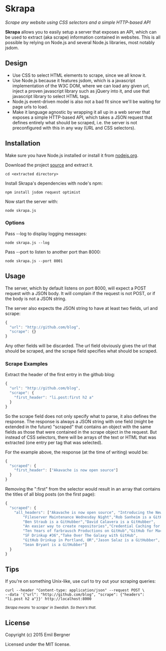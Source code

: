 # Skrapa_Scrape any website using CSS selectors and a simple HTTP-based API___Skrapa__ allows you to easily setup a server that exposes an API, which can be used to extract (aka scrape) information contained in websites. This is all possible by relying on Node.js and several Node.js libraries, most notably jsdom.## Design* Use CSS to select HTML elements to scrape, since we all know it.* Use Node.js because it features jsdom, which is a javascript implementation of the W3C DOM, where we can load any given url, inject a proven javascript library such as jQuery into it, and use that javascript library to select HTML tags.* Node.js event-driven model is also not a bad fit since we'll be waiting for page urls to load.* Make it language agnostic by wrapping it all up in a web server that exposes a simple HTTP-based API, which takes a JSON request that defines entirely what should be scraped, i.e. the server is not preconfigured with this in any way (URL and CSS selectors).## InstallationMake sure you have Node.js installed or install it from [nodejs.org](http://nodejs.org/).Download the project [source](https://github.com/ebergner/skrapa/zipball/master) and extract it.    cd <extracted directory>Install Skrapa's dependencies with node's npm:    npm install jsdom request optimistNow start the server with:         node skrapa.js### OptionsPass --log to display logging messages:    node skrapa.js --logPass --port <portnr> to listen to another port than 8000:    node skrapa.js --port 8001## UsageThe server, which  by default listens on port 8000, will expect a POST request with a JSON body. It will complain if the request is not POST, or if the body is not a JSON string.The server also expects the JSON string to have at least two fields, url and scrape:``` javascript{  "url": "http://github.com/blog",  "scrape": {}}```Any other fields will be discarded. The url field obviously gives the url that should be scraped, and the scrape field specifies what should be scraped.### Scrape ExamplesExtract the header of the first entry in the github blog:``` javascript{  "url": "http://github.com/blog",  "scrape": {    "first_header": "li.post:first h2 a"  }}```So the scrape field does not only specify what to parse, it also defines the response. The response is always a JSON string with one field (might be extended in the future) "scraped" that contains an object with the same fields as those that were contained in the scrape object in the request. But instead of CSS selectors, there will be arrays of the text or HTML that was extracted (one entry per tag that was selected).For the example above, the response (at the time of writing) would be:``` javascript{  "scraped": {    "first_header": ["Akavache is now open source"]  }}```Removing the ":first" from the selector would result in an array that contains the titles of all blog posts (on the first page):``` javascript{  "scraped": {    "all_headers": ["Akavache is now open source", "Introducing the New GitHub Graphs",        "Fileserver Maintenance Wednesday Night","Rob Sanheim is a GitHubber",        "Ben Straub is a GitHubber","David Calavera is a GitHubber",        "An easier way to create repositories","Credential Caching for Wrist-Friendly Git Usage",        "Ten Years of farbrausch Productions on GitHub","GitHub for Mac: Easier Updates",        "SF Drinkup #36","Take Over The Galaxy with GitHub",        "GitHub Drinkup in Portland, OR","Jason Salaz is a GitHubber",        "Sean Bryant is a GitHubber"]  }}```## TipsIf you're on something Unix-like, use curl to try out your scraping queries:        curl --header "Content-type: application/json" --request POST \    --data '{"url": "http://github.com/blog", "scrape": {"headers": "li.post h2 a"}}' http://localhost:8000<sub>_Skrapa means 'to scrape' in Swedish. So there's that._</sub>## LicenseCopyright (c) 2015 Emil BergnerLicensed under the MIT license.